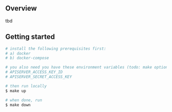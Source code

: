 ## Overview

tbd

## Getting started

```bash
# install the following prerequisites first:
# a) docker
# b) docker-compose

# you also need you have these environment variables (todo: make optional)
# APISERVER_ACCESS_KEY_ID
# APISERVER_SECRET_ACCESS_KEY

# then run locally
$ make up

# when done, run
$ make down
```
